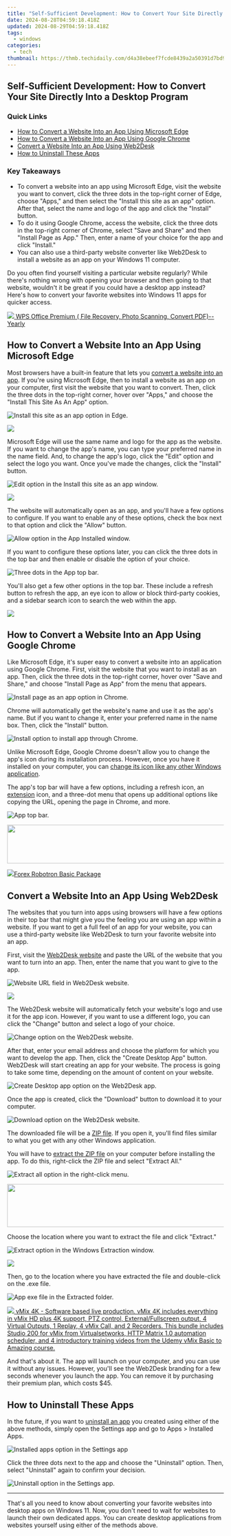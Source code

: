 ```yaml
---
title: "Self-Sufficient Development: How to Convert Your Site Directly Into a Desktop Program"
date: 2024-08-28T04:59:18.418Z
updated: 2024-08-29T04:59:18.418Z
tags:
  - windows
categories:
  - tech
thumbnail: https://thmb.techidaily.com/d4a38ebeef7fcde8439a2a50391d7bd9b46cb2287710359624ae1485aff3b993.jpg
---
```


## Self-Sufficient Development: How to Convert Your Site Directly Into a Desktop Program

### Quick Links

* [How to Convert a Website Into an App Using Microsoft Edge](https://youtube-lab.techidaily.com/024-approved-how-to-promote-youtube-videos-without-paying/)
* [How to Convert a Website Into an App Using Google Chrome](https://some-skills.techidaily.com/updated-uncomplicated-technique-for-win-os-clown-sound-changes/)
* [Convert a Website Into an App Using Web2Desk](https://hardware-updates.techidaily.com/latest-logitech-g29-wheel-setup-files-for-pcs-running-windows-11107-free-download/)
* [How to Uninstall These Apps](https://fox-direct.techidaily.com/updated-2024-approved-mastering-your-iphone-step-by-step-guide-to-podcast-acquisition/)

### Key Takeaways

* To convert a website into an app using Microsoft Edge, visit the website you want to convert, click the three dots in the top-right corner of Edge, choose "Apps," and then select the "Install this site as an app" option. After that, select the name and logo of the app and click the "Install" button.
* To do it using Google Chrome, access the website, click the three dots in the top-right corner of Chrome, select "Save and Share" and then "Install Page as App." Then, enter a name of your choice for the app and click "Install."
* You can also use a third-party website converter like Web2Desk to install a website as an app on your Windows 11 computer.

 Do you often find yourself visiting a particular website regularly? While there's nothing wrong with opening your browser and then going to that website, wouldn't it be great if you could have a desktop app instead? Here's how to convert your favorite websites into Windows 11 apps for quicker access.

<!-- affiliate ads begin -->
<a href="https://secure.2checkout.com/order/checkout.php?PRODS=38729081&QTY=1&AFFILIATE=108875&CART=1"><img src="https://website-prod.cache.wpscdn.com/img/wps-office-pdf-editor-1x.890dbda.png" border="0">
WPS Office Premium ( File Recovery, Photo Scanning, Convert PDF)--Yearly</a>
<!-- affiliate ads end -->
##  How to Convert a Website Into an App Using Microsoft Edge

 Most browsers have a built-in feature that lets you [convert a website into an app](https://extra-support.techidaily.com/in-2024-small-scale-streaming-mastery-on-youtube-without-big-subscriber-base/). If you're using Microsoft Edge, then to install a website as an app on your computer, first visit the website that you want to convert. Then, click the three dots in the top-right corner, hover over "Apps," and choose the "Install This Site As An App" option.

![Install this site as an app option in Edge.](https://static1.howtogeekimages.com/wordpress/wp-content/uploads/2024/05/install-this-site-as-an-app-option-in-edge.jpg) 

<!-- affiliate ads begin -->
<a href="https://estore.winxdvd.com/order/checkout.php?PRODS=4612444&QTY=1&AFFILIATE=108875&CART=1"><img src="https://www.winxdvd.com/affiliate/new-banner/pt-728x90.jpg" border="0"></a>
<!-- affiliate ads end -->
 Microsoft Edge will use the same name and logo for the app as the website. If you want to change the app's name, you can type your preferred name in the name field. And, to change the app's logo, click the "Edit" option and select the logo you want. Once you've made the changes, click the "Install" button.

![Edit option in the Install this site as an app window.](https://static1.howtogeekimages.com/wordpress/wp-content/uploads/2024/05/edit-option-in-the-install-this-site-as-an-app-window-1.jpg) 

<!-- affiliate ads begin -->
<a href="https://secure.2checkout.com/order/checkout.php?PRODS=3727260&QTY=1&AFFILIATE=108875&CART=1"><img src="http://www.aiseesoft.com/avangate/30p/banner.jpg" border="0"></a>
<!-- affiliate ads end -->
 The website will automatically open as an app, and you'll have a few options to configure. If you want to enable any of these options, check the box next to that option and click the "Allow" button.

![Allow option in the App Installed window.](https://static1.howtogeekimages.com/wordpress/wp-content/uploads/2024/05/allow-option-in-the-app-installed-window.jpg) 

 If you want to configure these options later, you can click the three dots in the top bar and then enable or disable the option of your choice.

![Three dots in the App top bar.](https://static1.howtogeekimages.com/wordpress/wp-content/uploads/2024/05/three-dots-in-the-app-top-bar.jpg) 

 You'll also get a few other options in the top bar. These include a refresh button to refresh the app, an eye icon to allow or block third-party cookies, and a sidebar search icon to search the web within the app.

<!-- affiliate ads begin -->
<a href="https://secure.2checkout.com/order/checkout.php?PRODS=19080710&QTY=1&AFFILIATE=108875&CART=1"><img src="https://smart-seo-tool.com/images/SmartSEOAuditorBox.png" border="0"></a>
<!-- affiliate ads end -->
##  How to Convert a Website Into an App Using Google Chrome

 Like Microsoft Edge, it's super easy to convert a website into an application using Google Chrome. First, visit the website that you want to install as an app. Then, click the three dots in the top-right corner, hover over "Save and Share," and choose "Install Page as App" from the menu that appears.

![Install page as an app option in Chrome.](https://static1.howtogeekimages.com/wordpress/wp-content/uploads/2024/05/install-page-as-an-app-option-in-chrome-1.jpg) 

 Chrome will automatically get the website's name and use it as the app's name. But if you want to change it, enter your preferred name in the name box. Then, click the "Install" button.

![Install option to install app through Chrome.](https://static1.howtogeekimages.com/wordpress/wp-content/uploads/2024/05/install-option-to-install-app-through-chrome.jpg) 

 Unlike Microsoft Edge, Google Chrome doesn't allow you to change the app's icon during its installation process. However, once you have it installed on your computer, you can [change its icon like any other Windows application](https://fox-hovers.techidaily.com/new-bringing-sketches-to-life-foremost-ipados-apps/).

 The app's top bar will have a few options, including a refresh icon, an [extension](https://screen-video-capture.techidaily.com/new-in-2024-ultimate-guide-unpacking-the-secrets-of-du-recorder/) icon, and a three-dot menu that opens up additional options like copying the URL, opening the page in Chrome, and more.

![App top bar.](https://static1.howtogeekimages.com/wordpress/wp-content/uploads/2024/05/app-top-bar.jpg) 

<!-- affiliate ads begin -->
<a href="https://mindmanager.sjv.io/c/5597632/1787667/20231" target="_top" id="1787667"><img src="//a.impactradius-go.com/display-ad/20231-1787667" border="0" alt="" width="728" height="90"/></a><img height="0" width="0" src="https://imp.pxf.io/i/5597632/1787667/20231" style="position:absolute;visibility:hidden;" border="0" />
<!-- affiliate ads end -->
<!-- affiliate ads begin -->
<a href="https://secure.2checkout.com/order/checkout.php?PRODS=4726960&QTY=1&AFFILIATE=108875&CART=1"><img src="https://secure.avangate.com/images/merchant/5f4f7141b65a730b4efb0e0d51f63e94/products/forexrobotronbox.gif" border="0">Forex Robotron Basic Package</a>
<!-- affiliate ads end -->
##  Convert a Website Into an App Using Web2Desk

 The websites that you turn into apps using browsers will have a few options in their top bar that might give you the feeling you are using an app within a website. If you want to get a full feel of an app for your website, you can use a third-party website like Web2Desk to turn your favorite website into an app.

 First, visit the [Web2Desk website](https://appmaker.xyz/web2desk#) and paste the URL of the website that you want to turn into an app. Then, enter the name that you want to give to the app.

![Website URL field in Web2Desk website.](https://static1.howtogeekimages.com/wordpress/wp-content/uploads/2024/05/website-url-field-in-web2desk-website.jpg) 

<!-- affiliate ads begin -->
<a href="https://store.advancedwebranking.com/order/checkout.php?PRODS=4715051&QTY=1&AFFILIATE=108875&CART=1"><img src="https://secure.avangate.com/images/merchant/14edc6ebfdae2e23bbed83d67f50e983/products/33_awr%20logo.png" border="0"></a>
<!-- affiliate ads end -->
 The Web2Desk website will automatically fetch your website's logo and use it for the app icon. However, if you want to use a different logo, you can click the "Change" button and select a logo of your choice.

![Change option on the Web2Desk website.](https://static1.howtogeekimages.com/wordpress/wp-content/uploads/2024/05/change-option-on-the-web2desk-website.jpg) 

 After that, enter your email address and choose the platform for which you want to develop the app. Then, click the "Create Desktop App" button. Web2Desk will start creating an app for your website. The process is going to take some time, depending on the amount of content on your website.

![Create Desktop app option on the Web2Desk app.](https://static1.howtogeekimages.com/wordpress/wp-content/uploads/2024/05/create-desktop-app-option-on-the-web2desk-app.jpg) 

 Once the app is created, click the "Download" button to download it to your computer.

![Download option on the Web2Desk website.](https://static1.howtogeekimages.com/wordpress/wp-content/uploads/2024/05/download-option-on-the-web2desk-website.jpg) 

 The downloaded file will be a [ZIP file](https://remote-screen-capture.techidaily.com/new-visual-voyage-amds-radeon-reborn-for-2024/). If you open it, you'll find files similar to what you get with any other Windows application.

 You will have to [extract the ZIP file](https://techtrends.techidaily.com/how-neo-qled-stacks-up-against-oled-a-comprehensive-guide/) on your computer before installing the app. To do this, right-click the ZIP file and select "Extract All."

![Extract all option in the right-click menu.](https://static1.howtogeekimages.com/wordpress/wp-content/uploads/2024/05/extract-all-option-in-the-right-click-menu.jpg) 

<!-- affiliate ads begin -->
<a href="https://imp.i110150.net/c/5597632/924299/11305" target="_top" id="924299"><img src="//a.impactradius-go.com/display-ad/11305-924299" border="0" alt="" width="520" height="100"/></a>
<!-- affiliate ads end -->
 Choose the location where you want to extract the file and click "Extract."

![Extract option in the Windows Extraction window.](https://static1.howtogeekimages.com/wordpress/wp-content/uploads/2024/05/extract-option-in-the-windows-extraction-window.jpg) 

<!-- affiliate ads begin -->
<a href="https://shop.mondly.com/affiliate.php?ACCOUNT=ATISTUDI&AFFILIATE=108875&PATH=https%3A%2F%2Fwww.mondly.com%3FAFFILIATE%3D108875%26RESOURCE%3D%2BGeneral%2B970x90%2B"><img src="https://secure.avangate.com/images/merchant/69c418c33ec2e1a4267fa9bb77fa1428/general-970x90.gif" border="0"></a>
<!-- affiliate ads end -->
 Then, go to the location where you have extracted the file and double-click on the .exe file.

![App exe file in the Extracted folder.](https://static1.howtogeekimages.com/wordpress/wp-content/uploads/2024/05/app-exe-file-in-the-extracted-folder.jpg) 

<!-- affiliate ads begin -->
<a href="https://secure.2checkout.com/order/checkout.php?PRODS=30901369&QTY=1&AFFILIATE=108875&CART=1"> <img src="https://secure.avangate.com/images/merchant/ce9a6fb2becc2d235e62b125e9260102/products/1_copy_vMixCallScreenshot1-large.jpg" border="0"> vMix 4K - Software based live production. vMix 4K includes everything in vMix HD plus 4K support, PTZ control, External/Fullscreen output, 4 Virtual Outputs, 1 Replay, 4 vMix Call, and 2 Recorders. 
This bundle includes Studio 200 for vMix from Virtualsetworks, HTTP Matrix 1.0 automation scheduler, and 4 introductory training videos from the Udemy vMix Basic to Amazing course. </a>
<!-- affiliate ads end -->
 And that's about it. The app will launch on your computer, and you can use it without any issues. However, you'll see the Web2Desk branding for a few seconds whenever you launch the app. You can remove it by purchasing their premium plan, which costs $45.

##  How to Uninstall These Apps

 In the future, if you want to [uninstall an app](https://youtube-docs.techidaily.com/ed-in-2024-strategies-for-using-youtube-to-boost-classroom-engagement/) you created using either of the above methods, simply open the Settings app and go to Apps > Installed Apps.

![Installed apps option in the Settings app](https://static1.howtogeekimages.com/wordpress/wp-content/uploads/2024/05/installed-apps-option-in-the-settings-app.jpg) 

 Click the three dots next to the app and choose the "Uninstall" option. Then, select "Uninstall" again to confirm your decision.

![Uninstall option in the Settings app.](https://static1.howtogeekimages.com/wordpress/wp-content/uploads/2024/05/uninstall-option-in-the-settings-app.jpg) 

---

 That's all you need to know about converting your favorite websites into desktop apps on Windows 11\. Now, you don't need to wait for websites to launch their own dedicated apps. You can create desktop applications from websites yourself using either of the methods above.

<ins class="adsbygoogle"
     style="display:block"
     data-ad-format="autorelaxed"
     data-ad-client="ca-pub-7571918770474297"
     data-ad-slot="1223367746"></ins>



<ins class="adsbygoogle"
     style="display:block"
     data-ad-client="ca-pub-7571918770474297"
     data-ad-slot="8358498916"
     data-ad-format="auto"
     data-full-width-responsive="true"></ins>



